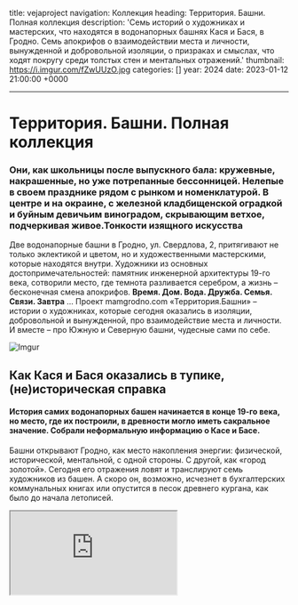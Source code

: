 title: vejaproject
navigation: Коллекция
heading: Территория. Башни. Полная коллекция
description: 'Семь историй о художниках и мастерских, что находятся в водонапорных башнях Кася и Бася, в Гродно. Семь апокрифов о взаимодействии места и личности,
вынужденной и добровольной изоляции, о призраках и смыслах, что ходят покругу среди толстых стен и ментальных отражений.'
thumbnail: https://i.imgur.com/fZwUUzO.jpg 
categories: []
year: 2024
date: 2023-01-12 21:00:00 +0000

---
# **Территория. Башни. Полная коллекция**

### Они, как школьницы после выпускного бала: кружевные, накрашенные, но уже потрепанные бессонницей. Нелепые в своем празднике рядом с рынком и номенклатурой. В центре и на окраине, с железной кладбищенской оградкой и буйным девичьим виноградом, скрывающим ветхое, подчеркивая живое.Тонкости изящного искусства 

Две водонапорные башни в Гродно, ул. Свердлова, 2, притягивают не только эклектикой и цветом, но и художественными мастерскими, которые находятся внутри. Художники из основных достопримечательностей: памятник инженерной архитектуры 19-го века, сотворили место, где темнота разливается серебром, а жизнь – бесконечная смена апокрифов. **Время. Дом. Вода. Дружба. Семья. Связи. Завтра** … Проект mamgrodno.com «Территория.Башни» – истории о художниках, которые сегодня оказались в изоляции, добровольной и вынужденной, про взаимодействие места и личности. И вместе – про Южную и Северную башни, чудесные сами по себе. 

![Imgur](https://i.imgur.com/WCfFypG.jpg)

## **Как Кася и Бася оказались в тупике, (не)историческая справка**

#### История самих водонапорных башен начинается в конце 19-го века, но место, где их построили, в древности могло иметь сакральное значение. Собрали неформальную информацию о Касе и Басе.

Башни открывают Гродно, как место накопления энергии: физической, исторической, ментальной, с одной стороны. С другой, как «город золотой». Сегодня его отражения ловят и транслируют семь художников из башен. А скоро он, возможно, исчезнет в бухгалтерских коммунальных книгах или опустится в песок древнего кургана, как было до начала летописей.

<div><iframe class="youtube" src="https://www.youtube.com/embed/ YGmJ-Y2H0PQ"></div> 

Рассказывает гродненский историк **Андрей ЧЕРНЯКЕВИЧ**: «_Если посмотреть на карты 17-го века, город начинался от долины реки Городничанка, Старого замка и развивался на юго-восток вверх к холмам, как раз в сторону от улицы Социалистической к Свердлова. Мы можем только догадываться, но есть гипотеза (в частности ее высказывал историк-краевед Юзеф Ядковский), что улица Свердлова, по крайней мере ее часть, ведущая к сегодняшним башням, могла называться «На курган». На курган, а не на гору. Название подчеркивает древность этого места и, возможно, связано с дохристианскими обрядами захоронения._
_Сегодня сложно вообразить, но в средневековье именно улица Свердлова играла роль, которую играет пешеходная Советская».
Когда 160 лет назад прокопали холмы и проложили железную дорогу (участок Поречье-Гродно, часть маршрута Санкт-Петербург – Варшава, пустили в 1862 году прим. Ред), то, что раньше было центром, превратилось в медвежий угол. И сегодня башни как будто находятся в тупике: между железной дорогой, городским рынком с одной стороны и окраиной условного старого города, рекой Неман – с другой. То есть очень привлекательный район для жизни. Промышленности нет, Неман близко, буколические дворики старого города, инфраструктура центра"_.

В 19-м веке оказалось, что в городе нет одной важной особенности – водопровода. Вернее, он существовал еще в 17 веке, но обслуживал магистрат, дворцы и был утрачен. Южная (розовая) водонапорная башня была построена в 1890-м. Северная (терракотовая и более нарядная), находится ближе к железной дороге, закончена, примерно, к 1916-1918 годам. В народе их прозвали Кася и Бася, точно неизвестно, почему.

Высота сооружений – 22 метра, элементы эклектики, псевдорусские кокошники, кирпичные кружева, бордюрки, орнаменты, пилястры и яркий цвет фасадов заметно выделяют их среди остальной городской застройки.Внутри башни круглые, а фасады восьмиугольные.

Интересно, как повторяется история, в 20-30-е года прошлого века район за Касей и Басей застраивался домами для польских чиновников. Был даже амбициозный проект, создать жандармский проспект и жандармский переулок прямо за башнями из 4-х зданий в форме окружности. Успели возвести только одно, и теперь необычный неровный кирпичный дом с высокими потолками и витыми лестницами прячется в саду за Касей и Басей.

В 60-70-е годы сюда приходит советская номенклатура: появляются квартиры для партийных работников, «Сколиное гнездо», «дом Дубко». И сегодня Башни оказались в окружении элит. Недалеко построили дома для высших чиновников области. Земля же, где находятся сами башни и мастерские – еще на много лет вперед арендована Союзом художников Беларуси для гродненского филиала. Вот так это место и закрепилось за творчеством и приобрело концептуальную известность.

![Imgur](https://i.imgur.com/9YwenPi.jpg) 


## **Любой художник заперт в капсуле времени, и все же пытается поймать бесконечность**

#### Жизнь прокладывает себе путь среди яблок и соблазна, лопается на женском соске, семена ее разлетаются и ложатся на опустевшие площади. Любой художник заперт в капсуле времени, и все же пытается поймать бесконечность 

Мастерская художника- графика Юрия Яковенко находится почти под крышей Южной Башни. Выше – закрытый чердак, где до сих пор стоит огромная железная бочка, накопитель воды. Сегодня нужно специальное снаряжение, чтобы туда пробраться. Лесенка давно сгнила и развалилась. Но Юрий хорошо помнит, как дворник брала фонарик, противогаз, лом и детскую лопатку, поднималась в темную вышину чистить бак от центнеров птичьего помета. После того, как починили крышу, неизвестно, что теперь собирается в емкости. Много лет туда никто не заглядывал.

### **Апокриф первый. Время**

<div><iframe class="youtube" src="https://www.youtube.com/embed/k63l8SwTS04"></div> 
  
– _По молодости хотелось, чтобы энергия из работ била, огромное количество черного, чтобы поглощало. А с возрастом понимаешь, что черное вдруг становится серебром_,– говорит Юрий. 

Сейчас в башне сушатся на веревочке первые оттиски серии «Пляска Смерти». Сюжет из замкнутых геометрически фигур, заполненных движением и образами, перемещается в бездонное пространство растительности, звезд, плывущих облаков. 

– _Пробираешься через витки времени, эпох, натыкаешься на остатки греческих колонн. Ползал в реальности, измерял пропорции, погружался в мифы: месть предательство, любовь, столько ужасов, и это все переплелось. На песочек садишься, а он все не отцепляется от тела, годы идут, а он здесь_.
  
– _Когда срастаешься с этими стенами, жизнь блеклая без них, а вроде ходишь каждый день, настолько привычно-обыденно. Почему-то дома так не работается и не мыслится, как в башне, в одиночестве, редкие гости, больше и не надо. Эти стены каким-то образом влияют на то, что делаю думаю. О жизни, времени, о себе – всё концентрируется по кругу.  Порой трудно сказать, что за окнами: осень весна и снова осень, свет блеклый, серый, полумрак… и это сказывается на творчестве_.
  
![Imgur](https://i.imgur.com/Bgtc1Pt.jpg)
  
– _Мысли отсюда не улетают. Они движутся вверх от потолка в пол, от стены к стене. Башня – это кирпичная с огромной толщиной гробница для мыслей, какой-то саркофаг, и ты в нем живешь. Какой бы ремонт не делали, кто бы сюда не переехал, все равно в ней останется наш свет. Физически и морально, мы вросли в эти стены. Родные меня без этой башни не представляют. Отец вышел, отец пошел туда, в эту точку. Приходишь – там отец. И в городе люди привыкли что здесь художники. Сидишь, и думаешь: доживу, досижу стены приняли, рано или поздно вытолкнут. Пока принимают, значит будем здесь находиться_.

## **«Никогда не могу понять, должно быть видно мое присутствие или не должно»…**

#### Ты находишься в замкнутой системе, строишь свой дом, свой и-Идеальный Дворец на фундаменте – наслоении поколений, впечатлений, создаёшь производные и растешь. Простые формулы в итоге оказываются самыми интересными. А личная свобода заключается в том, что можно сделать варианты.

Мастерскую под крышей уже Северной (розовой) башни тоже занимает художник-график – Иван Русачек. Вход на чердак и здесь предсказуемо закрыт, но мощные обрезанные трубы для воды доминируют над лестницей, вносят индустриальный оттенок в художественный миропорядок.

### **Апокриф второй. Дом**

<div><iframe class="youtube" src="https://www.youtube.com/embed/EW9RbYrrBO4"></div>
  
– _Тема Дом раньше для меня не существовала. Принципиально не хотел его. Но теперь все изменилось, потому что у людей нет абсолютно понятия, зачем куда, мы возвращаемся.
Мне нравится взаимодействие с зеркалом, отражение и попадание света. Когда ты видишь, что в ответ кто-то светится, надо что-то делать. В башнях зеркало отражает окружность. Окружность не даёт устояться каким-то нормативам, конструкциям. В моем случае – это пространство, что выходит в новое пространство и так циркулирует. Его складываешь, раскладываешь, смешиваешь… и появляется путь. Графики же работают с сериями, где концепцию можно рассмотреть с разных сторон_.
  
![Imgur](https://i.imgur.com/MS8qYOU.jpg)  

_Когда ты учишься, сначала должен нарисовать кубик, шарик, понять, как строятся углы. А здесь нет углов, но есть система пропорций, и это тебя меняет, заряжаешься как-то. Мы часто живем в домах, где нет архитектуры. Это хорошие те же коробочки, кубики, но они не обладают особыми масштабами, они статичны, ты не можешь переродиться. В башнях есть то, что меняется постоянно. В её статичности – абсолютная динамика, и она начинает на тебя действовать. Это помогает постоянно себя как консервную банку вскрывать и убирать лишнее_.
  
_Я себя никуда не прикрепляю. Стараюсь быть незаметным прозрачным. На самом деле это вопрос, насколько это место с одной стороны делает свободным, а насколько абсолютно закрепощает, навязывает скелеты, кости из кургана, которые мешают двигаться. Genius loci – гений места (синоним места силы), когда человек может соединиться с этим для проявления максимально внутренних сил, для действия_. 

..._Перышко путешествует по моему времени, оно появилось еще в Минске на Некрасова, когда учился у Михаила Савицкого, уже не помню из какой истории, но мне понравилось. Тогда оно было красное. Так и живет здесь, показывает, что жизнь есть. 
Когда доводишь идею до некой точки высокой пирамиды, думаешь, ага, а что делать завтра. И тогда я сижу в мастерской и жду. Жду, когда окажешься в пустоте. Тогда в башне появится человек и скажет какое-то слово.  Нужно к нему внимательно прислушаться, и пойти в эту сторону, я так делаю_.
  
![Imgur](https://i.imgur.com/KajFB89.jpg)
 
_Когда я пришел в башню мне показалось? что ее наполнили чем-то не тем, надо лишнее убрать. Здесь все было затрамбовано до потолка стульями без ножек, коробками, не знаю, культурным слоем… В течение трех недель и трех камазов все исправили.  Искусство – взрывная сила, которая способна в культурном слое сделать некий переполох.  Людей это шокирует, они говорят: «Боже как это ужасно, у нас была культура, пришел – все испортил», а потом начинают осваивать, и появляется новый культурный слой, как-то так_.

## **Моя любимая форма – это движение**

#### Мастерская [Александра Болдакова](https://www.mamgrodno.com/projects/boldakovart.html) на первом этаже Южной башни заполнена объектами и предметами. И это не просто склад идей, остатки проектов или игры с электричеством. В смысле трансформации ритма, образов и энергий – здесь устроен полный порядок

Движение, бесконечность – это определенный план, за который наше сознание не может зацепиться. Моя любимая форма – это движение. Вода в этом плане идеальный пример.

### **Апокриф третий. Вода**

<div><iframe class="youtube" src="https://www.youtube.com/embed/m-k-3kbRZ2I"></div>

_Вода принимает любую форму и заполняет любой объем, она бесконечна. А Башни – это ведь водный узел был, отсюда в город подавалась вода, и, по сути, мы находимся в этом узле. Ещё, это самая высокая точка города. Здесь хорошо думать. Все мои проекты родились в мастерской, а если что-то делаешь и физически не вмещаешься в эту реальность, находишь пространства побольше_.

![Imgur](https://i.imgur.com/XIiBzcj.jpg)

_Здесь классический лофт. В этом-то и смысл, что он строился не как художественные мастерские. А ты вживаешься в его геометрию. В этом ломаном пространстве интересно находить себя, меня такие места питают. Дают эмоциональное равновесие. Внутренние точки опоры, чтобы воспринимать сложные ситуации, происходящие события. Ты не можешь просто закрыться и работать, как ни в чем не бывало, ты реагируешь, и это дает дополнительный уровень сознанию. Появляется идея, а люди потом погружаются в твою идею_.

_Любые исторические места непростые. Они накопители энергии. Вот башня одно из этих мест. Тут хорошо даже просто быть. Здесь есть наслоение, позитивное наслоение. Особенно хорошо вечером, когда все звуки уже уходят, и ночью хорошо, когда никого нет. Толстые стены, они как заземлитель, какой то, и это нормально_.

![Imgur](https://i.imgur.com/BPQDNBU.jpg)

## **«С кем у меня есть контакт, с тем я и разговариваю»**

#### Сквозь замочную скважину для старого железного ключа в темноте винтовой лестницы фонариком светит луч от невидимого окна. Конечно, заглядываешь в дырочку, и первое, что видишь: белый конь на подоконнике. Классика, по которой учатся рисовать студенты. На идеальный силуэт лошади накладывается розовый бок соседней башни. Вот ты уже проскользнул между отражениями. И оказался в круглой мастерской Валентины Шобы.

Эмоции здесь созвучны Флоберу: «_Мы закроем дверь, поднимемся на самый верх нашей башни из слоновой кости, на самую последнюю ступеньку, поближе к небу. Там порой холодно, не правда ли? Но не беда! Зато звезды светят ярче, и не слышишь дураков_".

### **Апокриф четвертый. Дружба**

<div><iframe class="youtube" src="https://www.youtube.com/embed/jUMbO4O7j0w"></div>
  
Сегодня большой прочный стол в глубине двора, прямо над железной дорогой, спрятанный от рельсов, города и рынка зарослями девичьего винограда, завален деревяшками – останками проектов. А было время, когда там собиралась большая компания. 
Их так и называли: художники из Башни, пусть даже мастерские некоторых были на другом конце города. Постоянно кто-то приходил, уходил, редко проникая вовнутрь тусовки, откалывался, впрочем, не оставляя на ядре никакого следа. Дружество годами доминировало в творческом пространстве даже не Гродно, а везде, куда достигала известность участников.
  
– _Сначала мы и наши семьи собирались совершенно мирно нашей Башней, и больше тут никого не было. Дети упорно рисовали, бегали по этим лестницам, сломя голову, и снова бесконечно рисовали. Потом присоединились люди, что жили рядом, и все переросло в какую-то посиделку. Потом и это мирно рассосалось, теперь здесь опять Башни. Теперь не хочу ни с кем ничем делиться никакой дружбы не надо. Пережить это нужно, чтобы прошло много времени, когда потребность вернется, но пока не прошло. Живут себе и живут люди, меня не касаются, не проникают, пришли и ладно. С кем у меня есть контакт, с тем я и разговариваю_.
  
![Imgur](https://i.imgur.com/Lhtgknn.jpg)
  
_У меня всегда с картинками была дружба. Если кто-то в мой мир влезет и меня не раздражает, вот это была дружба. Я и моя собака сейчас для меня дружба. Собака открывает мне новые миры. Даже фотографировать начала, когда хожу с ней гулять. Интересно, что лучшие фотографии получаются на самом убитом месте, где, кажется, вообще ничего нет, просто пустыня. Она унюхает что-то, присмотришься, а там всего полно: бутоны, букашки, ежи-кристаллы. Просится: посмотрите, мы живые, мы тут есть_. 

_Мои коники? Просто это то, что я люблю, наверное, больше всего на свете. Собственно, из-за них научилась рисовать, потому что красиво. Они очень верные, никогда ни в коем случае конь тебя не предаст, даже если упадёшь, никогда не наступит на тебя. Это существо, которое мне нравится. Многое можно сказать через его образ. Всегда хотела, чтобы была лошадка и с ней жить_.
  
![Imgur](https://i.imgur.com/AaVT1kE.jpg)
  
_Тут у нас нет рассвета потому, что «Азот» рядом, закаты бывают, да, а рассвета нет. Но здесь есть пространство, которое диктует внутреннее содержание твоей работы, когда она в этой вселенной пытается найти себе место. Нужно только сосредоточиться и понять, что ты хочешь сделать за этот день, а там будет видно, что я поймаю в себя, какую потребность… я не сама это ищу, мне приходит… У меня сегодня день закончился и моя жизнь тоже, завтра будет уже совсем другая жизнь то что было вчера я уже не помню_.

## **Относительно уровня моря…**

#### У Владимира Пантелеева много лиц. Тонким профилем проявляются они в рельефе каменных глыб, прячутся в рунах, уводят в апокрифы, бронзовеют в парках, на площадях и кладбищах. Абстрактные и практичные, авторитеты и ангелы, герои и чиновники, свет и тьма. В Гродно скульптор буквально растворился в городском пространстве. Потому что стал им.

Мастерская Владимира Пантелеева в Башнях – отличное место, чтобы слушать истории, искать, терять, думать, что нашел и забыть про поиски. Накопленное, наработанное почти за 40 лет. В целлофане – прошлое и галерейное, на стене – синяя Пьета в фактурной пыли (деревянный апокриф руками не трогать) и найденный на свалке альт. На полках неуклюжая любовь из березового капа, бюст на заказ пока ещё в глине, стайка ярких ворон, золотых интерьерных. Во дворе мраморные женщины отвернулись голой спиной к башням и небольшой сад каменных скульптур.

### **Апокриф пятый. Семья**

<div><iframe class="youtube" src="https://www.youtube.com/embed/Qyk4lQRnV7k"></div>
  
Он единственный называет свою башню Касей, вызывая почти стершийся образ польской работницы водной службы. Остальные художники предпочитают просто Башни. Метка на стене показывает градус над уровнем моря или одно из высоких мест в Гродно. 

Есть еще одно клеймо: «Круп и Краузе», на водосборной чаше «на голове» Каси. От нее в толстых стенах змеятся трубы. Некоторые выходы, забитые цементом и закрашенные белой краской, видны до сих пор. В перекрытиях проложены рельсы, металл укрепляет конструкцию, превращая мастерские в крепость с кокетливыми окнами.
  
![Imgur](https://i.imgur.com/1C4gEIf.jpg)
  
– _Башня – это, в принципе, автономная система замка, внизу кочегарка была, топили, сохранились задвижки, люки интересные. Необычно здесь. Отдать Касю и Басю художникам в 80-х  по большому счету была вынужденная мера. Потому что, их нельзя приспособить ни под ресторан, ни под кафе, тем более под музей. Попробуйте по этим лестницам спуститься, были случаи: летали. Вот поэт, покойный Юра Гуменюк, в пальто падал с самого верха. Думал, убьётся. А он встал, поправил шляпу, улыбнулся: зачапіўся.  Мы за 30 лет научились ходить здесь, вот и все_.
  
Этажом выше – мастерская жены: Валентины Шобы. _«Полжизни вместе. Потому что, мы же однокурсники: у нас один поток был: графика, скульптура общие дисциплины вместе, за одной партой.  А здесь просто как-то все нашли друг друга в плане семьи и консолидации творчества. Сначала я получил мастерскую, потом Валя на втором этаже, позже еще Яковенки приехал из Минска. Вот мы втроем осели, и до сих пор мы втроем здесь. Даже не представляю, если бы была другая история. И что в ней главное, определять уж точно не мне»_. 
  
![Imgur](https://i.imgur.com/Lrf1EW6.jpg)
  
**Справка**: _Владимир Пантелеев, скульптор, создал сотни образов, которые находятся как в Беларуси, так и далеко за пределами страны. В Гродно можно легко устроить городскую экскурсию, следуя только от скульптуры к скульптуре Владимира Пантелеева: Олимпийцы в Новом парке, Городничанка, лебеди, Ж.Э. Жилибер (его называют горожанином) в районе парке Жилибера, Покрова Пресвятой Богородицы возле кафедрального собора, Святой Губерт, купидон возле загса,  камень Давыду Городенскому у Коложи, многочисленные памятные доски с барельефами и бюсты, например бюст генералу Алексею Антонову. Реализм и дотошное сходство легко переходит в стилизованные абстракции для выставочных работ: Млечный путь, акробат, та же Пьета и Разговоры с месяцем_.

## **Ключи к Камасутре**

#### Разговор с Сергеем Гриневичем в Башнях идет на фоне кислотного переплетения цветов и линий в вечном танце двух предметов. Гремучая энергетическая связь, nexum. «Камасутру» спустили вниз с высоких полок бывшей мастерской, где ещё остались картины художника, и… существенная часть его жизни.

![Imgur](https://i.imgur.com/yuaBwBg.jpg)

Бывшее техническое помещение (когда-то служившее для ремонта агрегатов водонапорных башен) максимально приспособлено для масштабных картин и планов. Гриневичу всегда нужно свободное пространство, которое не даёт шанса хаосу, и вмещает целый мир, как, например, [8-ы рэгіён](https://www.mamgrodno.com/panorama/pano2.html)

Сейчас художник работает в собственном доме. «_Но ключи пока есть. Конечно, я врос в это место, здесь было много значимых встреч, всевозможных мероприятий, гулянок. Я готовил здесь все выставки, есть, что вспомнить. Прежде всего, эта мастерская всегда была местом для работы, где создается искусство, которое можно потрогать_…»

### **Апокриф шестой. Связи.**

<div><iframe class="youtube" src="https://www.youtube.com/embed/dVYcgy_S0KU"></div>

«_Башни чем-то напоминают художественные сквоты в Париже. В них богемная атмосфера. Когда-то сюда очень много людей приходило. Килограмм кофе летом выпивали за три-четыре дня. Приезжали наши коллеги: белорусские артисты и из-за границы. Кофе пили постоянно, без перерыва. Ну и вообще красивое место. Локальное, есть небольшой садик, и в тоже время – в центре. При этом определенная пастораль сохраняется_». 

#### **…Я не согласен, что у меня нет любви**

_«Камасутра» — тоже о любви, просто выбран такой образный язык. У меня целые циклы работ, посвященные женской красоте. Я поддерживаю теорию, что в мире есть две главные темы: любовь и смерть, всё остальное — ответвления. И даже, если что-то разрушительное в искусстве, и там есть любовь. Любовь и смерть сложно разлучить, они всегда вместе, дополняют друг друга. Неизбежно в обоих направлениях. Моя последняя выставка «Демография», например, была не только о смерти, но и о любви._

**Уточнение от mamgrodno**: _прошлогодняя выставка Сергея Гриневича, Демография, в Минске неожиданно для всех продлилась 10 дней. Но успела побить рекорд двух десятилетий. Только за последние 2 дня вернисаж Сергея Гриневича во Дворце искусств посетило почти 19 тысяч человек_.

### **Белый холст – самый красивый, интереснее всего остального**.

«_Сегодня жизнь стала гораздо интереснее самого искусства. И мы должны рефлексировать, но с определенной дистанции, со стороны, чтобы не стать заменой той же журналистики, репортажу. Нужно не просто карамельки рисовать, а задавать вопросы, которые другие отрасли деятельности не могут поставить перед человеком. Это участь современного искусства. Настоящего_».

![Imgur](https://i.imgur.com/zc1jL0D.jpg)

«…_Белое полотно — самое красивое, интереснее всего остального. Сегодня нужно приложить большие усилия, чтобы заставить себя что-то делать. Жизнь стоит на паузе, единственный выход из депрессии – работа. Вот такой замкнутый круг получается. Преодолевая свое эго, заставляешь себя действовать, и скоро забываешь о депрессии. Это самая превосходная терапия, лучшая. И, конечно, сложно, потому что приходится работать в стол, возможности выставляться пока нет, в стране запрещен по всем направлениям»_.

### **Иногда затылок красноречивее лица**

Уже несколько лет Сергей Гриневич работает в мастерской дома, за городом, где ты вдруг оказываешься между Христом и толпой, беспомощный и беспощадный, прячешься за маской и за своим ребенком, и снова спины, затылки, марши, пистолеты, что-то серое и тихая птичка в клетке... «_Сколько я спин скалеозных нарисовал... Временами спина может больше сказать, чем лицо. Затылки – красноречивее, чем лицо. Недавно нарисовал мужчину с очень характерным затылком. Работник ЖСК, настолько он узнаваем_".

![Imgur](https://i.imgur.com/FnthlvC.jpg)

_Отдельно, для души, создавать красоту я, конечно, себе запрещаю. Бывает, что для людей, или если для пленэров просят, а я не умею говорить «нет». Также хочется оставить для себя что-то красивое, поэтому этот запрет время от времени нарушается. Я люблю рисовать людей, портреты, а есть красивые люди. Как не стараешься, все равно они прекрасны. Красоту надо рисовать, но_...

(Перевод с беларуского: mamgrodno)

## **Территория Башни. Часть 7-я. Завтра**

#### Последняя свободная мастерская в южной Башне: белый пол, сливается с потолком и стекает в небо за стеклами.  В одной части круглой половинки – художник Евгений Ромашов, в другой – будущая студия для музыканта Эмиля Зенько.  На стене фрагмент проекта “Slow down”, остался от выставки в Минске. Огромные муравьи, расползаются по руке, погружая тебя в жирную чёрную землю, где спрятаны все пути.

![Imgur](https://i.imgur.com/JJ8Monh.jpg)
<center>Фрагмент проекта Slow Down, Заземление. Евгений Ромашов. Эмиль Зенько</center>

### **"Завтра для нас слишком абстрактно"**

Застать новых владельцев в Гродно проблематично, сегодня снимают Эмиля в муравейнике в лесу. Завтра – фотосессия  в Париже  для  [**Kinoproby**](https://kino-proby.com/commercial) Водоворот событий далеко вовне, не внутри толстых стен мастерской.

![enter image description here](https://i.imgur.com/6LuN5uj.jpg)
<center>Ольга Ромашова, Эмиль Зенько, Евгений Ромашов.</center>

Шесть лет назад Женя уехал в Париж «поработать на стройке», а запустил с женой  во Франции визуальный продакшн Kinoproby. Эмиль пишет музыку. В клиентах побывали Adidas, The Attico, The Kooples, Dior , работы публиковали Vogue Paris, Harper's Bazaar 

Летом Башня так и осталась пустовать. Работали для Kinoproby. У Эмиля  в июне вышел новый музыкальный альбом: [**VHS**](https://distrokid.com/hyperfollow/emilzenko/vhs?fbclid=PAAaaB2eZ7RLhqd8YLK1U29TXefAmMKajqsRYjC7vHQ2HS6x70Hr2wFjrQ5O8_aem_th_AX6x57s3qij4VIBrw2jtMnF52H-kNufCniN1Fm2cI-edy1gNQ3Ttxh0bWeDUit6k1_I)

![enter image description here](https://i.imgur.com/TMF8eaf.jpg)

Восемь треков растягивают лето, превращаяя его в ленивый электронный after  party с коктейлем в одной руке и сладкими голосами в голове. Есть шанс удержать настроение, слушая записи «на старой кассете».

В личных проектах Жени, как художника и фотографа, Эмиля, как художника и музыканта, смешиваются фото и видео-арт, анимация, живопись, перфоманс, звуки и, скоро для полного погружения, запахи. В портфолио десятки выставок, включая персональные во Франции, Польше, в Беларуси. 

![enter image description here](https://i.imgur.com/K9FQeWr.jpg)
<center>Евгений Ромашов на персональной выставке в Париже</center>

**Евгений Ромашов**: _Есть у нас отдельное направление, которое стараемся не забрасывать. Работаем над живописью. Я ушёл абстрактное, Эмиль – в анималистику. Мастерская в Башнях как раз то самое место, где хочется этим заниматься. Пространство располагает_.

**<div class="gallery2">**
<!-- Смените gallery2 на gallery3 или gallery4, цифра определяет количество картинок в одном ряду -->
<a href="https://imgur.com/gvuUkT5"><img src="https://i.imgur.com/gvuUkT5.jpg" title="source: imgur.com" /></a>
<a href="https://imgur.com/w7571QH"><img src="https://i.imgur.com/w7571QH.jpg" title="source: imgur.com" /></a>
</div>
<center>Евгений Ромашов. Абстрактная скульптура.</center>

Животные в работах Эмиля – сознательное отражение жизни и настроения людей.  Они, как якоря, которые удерживают нас от хаоса, впрыскивают эйфорию, когда бы не посмотрел. Смотришь на овцу или курицу, и видишь сторис. Птичий двор превращается в вечеринку. Ну, как есть. Сюжеты дублируются, ведь анималистика Эмиля довольно активно продается.

**<div class="gallery2">**
<!-- Смените gallery2 на gallery3 или gallery4, цифра определяет количество картинок в одном ряду -->
<a href="https://imgur.com/Ye87Uw7"><img src="https://i.imgur.com/Ye87Uw7.jpg" title="source: imgur.com" /></a>
<a href="https://imgur.com/tNRmAyd"><img src="https://i.imgur.com/tNRmAyd.jpg" title="source: imgur.com" /></a>
</div>
<center>Работы Эмиля Зенько</center>

**Евгений Ромашов**: _«Видео имеет особую магию, там можно создать любую иллюзию для зрителя. Однажды наш ролик попал в шортлист берлинского фестиваля коротких метров о танце (в основном все о современной хореографии)_

![enter image description here](https://i.imgur.com/gOgxMAg.jpg)

_«Мария» - девушка, танцующая в свете фар на окраине гетто, выросла в Париже, не имела никакого отношения к хореографии, но в кадре она танцор. Эмиль написал прекрасную композицию, и вот ты уже погружаешься в другое состояние. Температура на улице примерно +3 и моросил ледяной дождь, но на видео этого не чувствуется»_.

<div><iframe class="youtube" src="https://www.youtube.com/embed/4JAONH4jmm4"></div>

В студии Минска для Kinoproby [снимали дождь для Новозеландского бренда](https://vimeo.com/manage/videos/645541616), передавая спектр ощущений от изнуряющей жары до освежающей прохлады.

![enter image description here](https://i.imgur.com/REfyxJy.jpg)
<center>Гроза. Thunderstorm. Kinoproby</center>

<div><iframe class="youtube" src="https://www.youtube.com/embed/5cPErVHhE9k"></div>

Один из последних общих удожественных проектов – Замедление, Slow Down, серия фото и видео Евгения Ромашова и Эмиля Зенько. Выставлялся в Минске в Национальном центре современного искусства и в Гродно.

**Евгений Ромашов**: _Начиная с раннего детства мы коллекционируем запахи, вкусы, звуки и ощущения. Все, что когда-то затронуло нашу сенсорику, отражается флэшбэками, будет являться во снах и искусно управлять подсознанием. Первый «укус» крапивы на коже; вязкость земли под ногами, после летней грозы; горький запах полевых цветов, нечаянно примятых, когда прятался в них с головой_.

![enter image description here](https://i.imgur.com/y9ULnzh.jpg)

Замедление – про очевидно простые, но глубокие и важные чувства, что в скорости сегодняшнего дня могут приглушаться или вовсе подавляться. Это проект про психологические состояния, в которые предлагается погрузиться вместе с медитативным саунд дизайном и сконцентрироваться на своих ощущениях, воспоминаниях.

**Евгений Ромашов**: _Завтра для нас слишком абстрактно. Мы поняли, как такового везения не бывает, за ним стоит много работы и действий. Нет графика, ты постоянно в мыслительном процессе, без выходных. Теряешься во времени. Сложно в большом потоке не выгорать, нужно приостанавливаться._

_Конечно, мы следим за индустрией, анализируем, как всё развивается, взаимодействует. Но сейчас не важны средства выражения, нужны идеи, действие. Для нас нет гонки за техническими характеристиками, можно снять на старую dvd родителей за 20$ или на телефон, главное, как. Все зависит от того, что ты хочешь увидеть в конечном результате. Стараемся не загонять себя в рамки. Есть классный подход, когда крупный бренд просто просит поставить свой логотип, а мы делаем его интеграцию. В целом, приходит что-то крупное, платит, и за счет этого снимаем свое_.

![enter image description here](https://i.imgur.com/2cxXcro.jpg)
<center> Почти три года Евгений и Эмиль снимают в Беларуси, «Окна» – вуайеристический фотопроект с застывшими сюжетами.</center>

Поглощая мегаполисы и пространства, основная команда Kinoproby время от времени возвращается домой, в Гродно. Правда больше к деревенским укладам в пригороде, чем к городской жизни.

_«В город выбираемся кофе выпить, а так по полям, по лугам, по речушкам … Можно время поставить на паузу, подумать, как дальше быть. Посмотрим, куда это всё приведет»_

Прачытаць тэкст па беларуску можна[**тут](https://www.mamgrodno.com/journal/romashovbel.html)

Увесь праект на беларускай мове [**тут**](https://www.mamgrodno.com/projects/belvezyall.html)
  
Автор текста: **Инна МАКСИМЧИК**
  
Автор фото, видеоэссе: **Катерина ГОРДЕЕВА**

**Необходимо разрешение от авторов на перепечатку в медиа**
